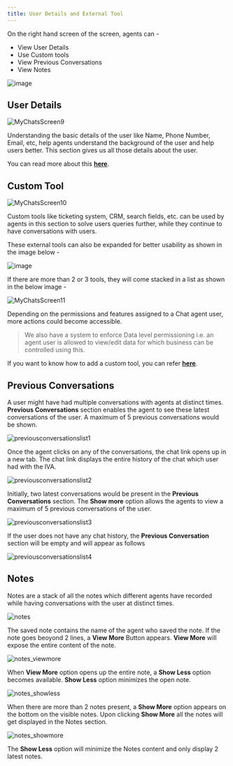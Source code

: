 ```yaml
---
title: User Details and External Tool
---
```


On the right hand screen of the screen, agents can - 
  * View User Details
  * Use Custom tools
  * View Previous Conversations
  * View Notes

![image](https://user-images.githubusercontent.com/75118325/111909976-67b30100-8a85-11eb-97f2-8353bf37ffcf.png)

## User Details 

![MyChatsScreen9](assets/userdetailsscreen.png)

Understanding the basic details of the user like Name, Phone Number, Email, etc, help agents understand the background of the user and help users better. This section gives us all those details about the user.

You can read more about this [**here**](https://docs.haptik.ai/agent-chat/adding-user-details).

## Custom Tool 

![MyChatsScreen10](assets/toolsscreen.png)

Custom tools like ticketing system, CRM, search fields, etc. can be used by agents in this section to solve users queries further, while they continue to have conversations with users.

These external tools can also be expanded for better usability as shown in the image below -

![image](https://user-images.githubusercontent.com/75118325/111910001-8913ed00-8a85-11eb-8f04-7b74bb8d11e3.png)

If there are more than 2 or 3 tools, they will come stacked in a list as shown in the below image -

![MyChatsScreen11](assets/Toolsdropdown.png)

Depending on the permissions and features assigned to a Chat agent user, more actions could become accessible. 
  
> We also have a system to enforce Data level permissioning i.e. an agent user is allowed to view/edit data for which business can be controlled using this.

If you want to know how to add a custom tool, you can refer [**here**](https://docs.haptik.ai/agent-chat/adding-custom-tools).

## Previous Conversations

A user might have had multiple conversations with agents at distinct times. **Previous Conversations** section enables the agent to see these latest conversations of the user. A maximum of 5 previous conversations would be shown.

![previousconversationslist1](assets/PC1.png)

Once the agent clicks on any of the conversations, the chat link opens up in a new tab. The chat link displays the entire history of the chat which user had with the IVA.

![previousconversationslist2](assets/PC2.png)

Initially, two latest conversations would be present in the **Previous Conversations** section. The **Show more** option allows the agents to view a maximum of 5 previous conversations of the user.

![previousconversationslist3](assets/PC3.png)

If the user does not have any chat history, the **Previous Conversation** section will be empty and will appear as follows

![previousconversationslist4](assets/PC4.png)

## Notes

Notes are a stack of all the notes which different agents have recorded while having conversations with the user at distinct times.

![notes](assets/notes.png)

The saved note contains the name of the agent who saved the note. If the note goes beoyond 2 lines, a **View More** Button appears. **View More** will expose the entire content of the note. 

![notes_viewmore](assets/notes2.png)

When **View More** option opens up the entire note, a **Show Less** option becomes available. **Show Less** option minimizes the open note.

![notes_showless](assets/notes3.png)

When there are more than 2 notes present, a **Show More** option appears on the bottom on the visible notes. Upon clicking **Show More** all the notes will get displayed in the Notes section.

![notes_showmore](assets/notes4.png)

The **Show Less** option will minimize the Notes content and only display 2 latest notes.
